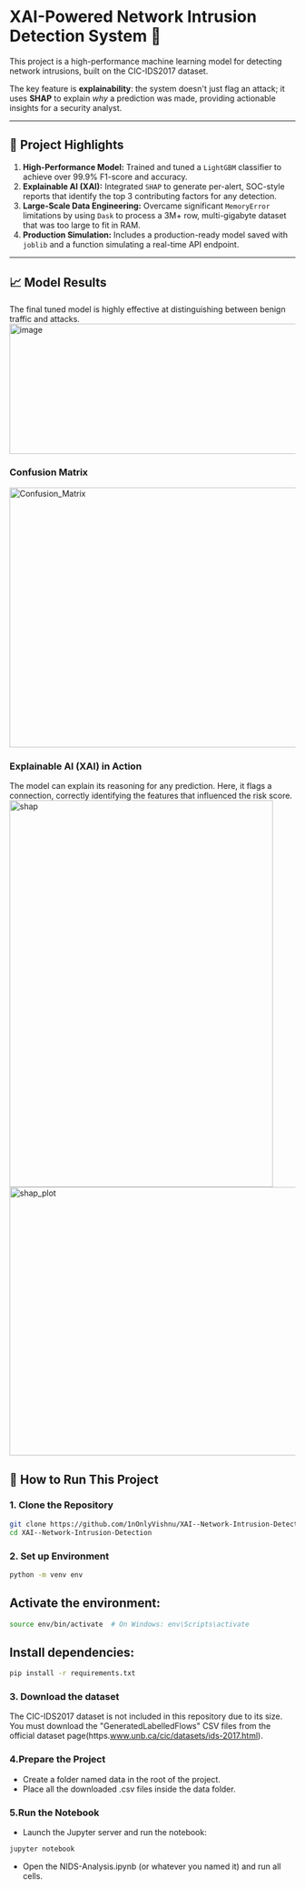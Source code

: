 # XAI-Powered Network Intrusion Detection System 🚀

This project is a high-performance machine learning model for detecting network intrusions, built on the CIC-IDS2017 dataset.

The key feature is **explainability**: the system doesn't just flag an attack; it uses **SHAP** to explain *why* a prediction was made, providing actionable insights for a security analyst.

---
## 🎯 Project Highlights

1.  **High-Performance Model:** Trained and tuned a `LightGBM` classifier to achieve over 99.9% F1-score and accuracy.
2.  **Explainable AI (XAI):** Integrated `SHAP` to generate per-alert, SOC-style reports that identify the top 3 contributing factors for any detection.
3.  **Large-Scale Data Engineering:** Overcame significant `MemoryError` limitations by using `Dask` to process a 3M+ row, multi-gigabyte dataset that was too large to fit in RAM.
4.  **Production Simulation:** Includes a production-ready model saved with `joblib` and a function simulating a real-time API endpoint.

---
## 📈 Model Results

The final tuned model is highly effective at distinguishing between benign traffic and attacks.
<img width="612" height="229" alt="image" src="https://github.com/user-attachments/assets/8384af48-d3b4-4df8-b81e-c116567c1d46" />

### Confusion Matrix
<img width="515" height="457" alt="Confusion_Matrix" src="https://github.com/user-attachments/assets/12960125-058a-4c1f-8eaa-8dde13649f33" />

### Explainable AI (XAI) in Action
The model can explain its reasoning for any prediction. Here, it flags a connection, correctly identifying the features that influenced the risk score.
<img width="464" height="680" alt="shap" src="https://github.com/user-attachments/assets/44c2cd9c-45d0-46a9-b5b0-156e41dc1fe3" />
<img width="950" height="472" alt="shap_plot" src="https://github.com/user-attachments/assets/1f92af8c-c1fa-43b1-a1c3-a14129a67321" />


## 🚀 How to Run This Project

### 1. Clone the Repository
```bash
git clone https://github.com/1nOnlyVishnu/XAI--Network-Intrusion-Detection.git 
cd XAI--Network-Intrusion-Detection
```

### 2. Set up Environment
```bash
python -m venv env
```

## Activate the environment:
```bash
source env/bin/activate  # On Windows: env\Scripts\activate
```

## Install dependencies:
```bash
pip install -r requirements.txt
```

### 3. Download the dataset
The CIC-IDS2017 dataset is not included in this repository due to its size. You must download the "GeneratedLabelledFlows" CSV files from the official dataset page(https.www.unb.ca/cic/datasets/ids-2017.html).

### 4.Prepare the Project
* Create a folder named data in the root of the project.
* Place all the downloaded .csv files inside the data folder.

### 5.Run the Notebook
* Launch the Jupyter server and run the notebook: 
```bash
jupyter notebook
```
* Open the NIDS-Analysis.ipynb (or whatever you named it) and run all cells.
